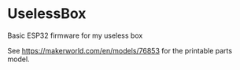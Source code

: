 # UselessBox

Basic ESP32 firmware for my useless box

See https://makerworld.com/en/models/76853 for the printable parts model.
